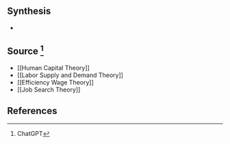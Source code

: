 ## Synthesis
- 
## Source [^1]
- [[Human Capital Theory]]
- [[Labor Supply and Demand Theory]]
- [[Efficiency Wage Theory]]
- [[Job Search Theory]]
## References

[^1]: ChatGPT